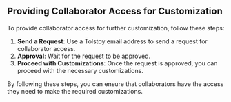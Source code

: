 ## Providing Collaborator Access for Customization

To provide collaborator access for further customization, follow these steps:

1. **Send a Request**: Use a Tolstoy email address to send a request for collaborator access.
2. **Approval**: Wait for the request to be approved.
3. **Proceed with Customizations**: Once the request is approved, you can proceed with the necessary customizations.

By following these steps, you can ensure that collaborators have the access they need to make the required customizations.